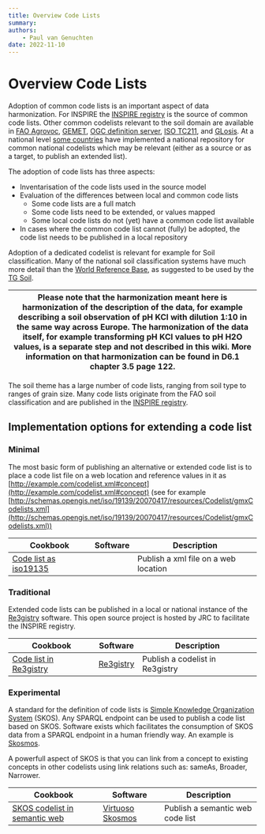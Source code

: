 ```yaml
---
title: Overview Code Lists
summary: 
authors:
    - Paul van Genuchten
date: 2022-11-10
---
```


# Overview Code Lists

Adoption of common code lists is an important aspect of data harmonization. For INSPIRE the [INSPIRE registry](https://inspire.ec.europa.eu/registry) is the source of common code lists. Other common codelists relevant to the soil domain are available in [FAO Agrovoc](https://agrovoc.fao.org/browse/agrovoc/en/), [GEMET](https://www.eionet.europa.eu/gemet/en/about/), [OGC definition server](https://www.ogc.org/def-server), [ISO TC211](http://www.isotc211.org/2005/resources/Codelist/gmxCodelists.xml), and [GLosis](https://github.com/rapw3k/glosis/blob/master/glosis_cl.ttl). At a national level [some countries](https://ec.europa.eu/isa2/solutions/re3gistry_en/) have implemented a national repository for common national codelists which may be relevant (either as a source or as a target, to publish an extended list).

The adoption of code lists has three aspects:

- Inventarisation of the code lists used in the source model
- Evaluation of the differences between local and common code lists
  - Some code lists are a full match
  - Some code lists need to be extended, or values mapped
  - Some local code lists do not (yet) have a common code list available
- In cases where the common code list cannot (fully) be adopted, the code list needs to be published in a local repository

Adoption of a dedicated codelist is relevant for example for Soil classification. Many of the national soil classification systems have much more detail than the [World Reference Base](https://inspire.ec.europa.eu/codelist/WRBSpecifierValue), as suggested to be used by the [TG Soil](https://inspire.ec.europa.eu/id/document/tg/so).

| Please note that the harmonization meant here is harmonization of the description of the data, for example describing a soil observation of pH KCl with dilution 1:10 in the same way across Europe. The harmonization of the data itself, for example transforming pH KCl values to pH H2O values, is a separate step and not described in this wiki. More information on that harmonization can be found in D6.1 chapter 3.5 page 122. |
| --- |

The soil theme has a large number of code lists, ranging from soil type to ranges of grain size. Many code lists originate from the FAO soil classification and are published in the [INSPIRE registry](https://inspire.ec.europa.eu/registry/).

## Implementation options for extending a code list

### Minimal

The most basic form of publishing an alternative or extended code list is to place a code list file on a web location and reference values in it as [http://example.com/codelist.xml#concept](http://example.com/codelist.xml#concept) (see for example [http://schemas.opengis.net/iso/19139/20070417/resources/Codelist/gmxCodelists.xml](http://schemas.opengis.net/iso/19139/20070417/resources/Codelist/gmxCodelists.xml))

| Cookbook | Software | Description |
| --- | --- | --- |
| [Code list as iso19135](tools/codelist-iso19135.md) | | Publish a xml file on a web location |


### Traditional

Extended code lists can be published in a local or national instance of the [Re3gistry](https://github.com/ec-jrc/re3gistry) software. This open source project is hosted by JRC to facilitate the INSPIRE registry.

| Cookbook | Software | Description |
| --- | --- | --- |
| [Code list in Re3gistry](tools/re3gistry.md) | [Re3gistry](https://ec.europa.eu/isa2/solutions/re3gistry_en/) | Publish a codelist in Re3gistry |

### Experimental

A standard for the definition of code lists is [Simple Knowledge Organization System](https://www.w3.org/TR/skos-reference/) (SKOS). Any SPARQL endpoint can be used to publish a code list based on SKOS. Software exists which facilitates the consumption of SKOS data from a SPARQL endpoint in a human friendly way. An example is [Skosmos](https://skosmos.org/).

A powerfull aspect of SKOS is that you can link from a concept to existing concepts in other codelists using link relations such as: sameAs, Broader, Narrower.

| Cookbook | Software | Description |
| --- | --- | --- |
| [SKOS codelist in semantic web](tools/virtuoso.md) | [Virtuoso](https://virtuoso.openlinksw.com/) [Skosmos](https://skosmos.org) | Publish a semantic web code list | 